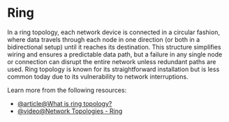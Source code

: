 # Ring

In a ring topology, each network device is connected in a circular fashion, where data travels through each node in one direction (or both in a bidirectional setup) until it reaches its destination. This structure simplifies wiring and ensures a predictable data path, but a failure in any single node or connection can disrupt the entire network unless redundant paths are used. Ring topology is known for its straightforward installation but is less common today due to its vulnerability to network interruptions.

Learn more from the following resources:

- [@article@What is ring topology?](https://www.lenovo.com/gb/en/glossary/what-is-ring-topology/)
- [@video@Network Topologies - Ring](https://www.youtube.com/watch?v=hjeDN2xnc50)
